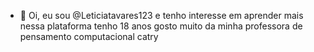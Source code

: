 - 👋 Oi, eu sou @Leticiatavares123
e tenho interesse em aprender mais nessa plataforma
tenho 18 anos gosto muito da minha professora de pensamento computacional catry

<!---
Leticiatavares123/Leticiatavares123 is a ✨ special ✨ repository because its `README.md` (this file) appears on your GitHub profile.
You can click the Preview link to take a look at your changes.
--->
